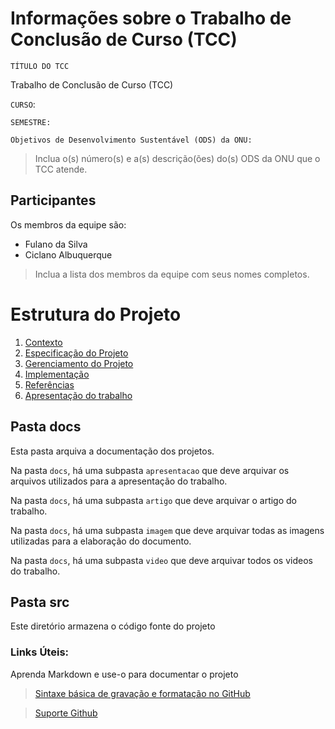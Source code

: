 # Informações sobre o Trabalho de Conclusão de Curso (TCC)
`TÍTULO DO TCC`  

Trabalho de Conclusão de Curso (TCC)

`CURSO`: 

`SEMESTRE:`

`Objetivos de Desenvolvimento Sustentável (ODS) da ONU:` 
> Inclua o(s) número(s) e a(s) descrição(ões) do(s) ODS da ONU que o TCC atende. 

## Participantes

Os membros da equipe são: 
- Fulano da Silva
- Ciclano Albuquerque

> Inclua a lista dos membros da equipe com seus nomes completos.

# Estrutura do Projeto

1. [Contexto](./docs/1-Contexto.md)
2. [Especificação do Projeto](./docs/2-Especificação.md)
4. [Gerenciamento do Projeto](./docs/4-Gerenciamento-Projeto.md)
5. [Implementação](./docs/5-Implementação.md)
6. [Referências](./docs/6-Referências.md)
7. [Apresentação do trabalho](./docs/apresentacao/README.md) 



## Pasta docs

Esta pasta arquiva a documentação dos projetos.

Na pasta `docs`, há uma subpasta `apresentacao` que deve arquivar os arquivos utilizados para a apresentação do trabalho.

Na pasta `docs`, há uma subpasta `artigo` que deve arquivar o artigo do trabalho.

Na pasta `docs`, há uma subpasta `imagem` que deve arquivar todas as
imagens utilizadas para a elaboração do documento.

Na pasta `docs`, há uma subpasta `video` que deve arquivar todos os
videos do trabalho.

## Pasta src

Este diretório armazena o código fonte do projeto

### Links Úteis:

Aprenda Markdown e use-o para documentar o projeto  

> [Sintaxe básica de gravação e formatação no GitHub](https://guides.github.com/features/mastering-markdown/)

> [Suporte Github](https://help.github.com/pt/github/writing-on-github/getting-started-with-writing-and-formatting-on-github)
